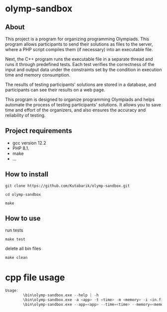 # olymp-sandbox

## About
This project is a program for organizing programming Olympiads. This program allows participants to send their solutions as files to the server, where a PHP script compiles them (if necessary) into an executable file.

Next, the C++ program runs the executable file in a separate thread and runs it through predefined tests. Each test verifies the correctness of the input and output data under the constraints set by the condition in execution time and memory consumption.

The results of testing participants' solutions are stored in a database, and participants can see their results on a web page.

This program is designed to organize programming Olympiads and helps automate the process of testing participants' solutions. It allows you to save time and effort of the organizers, and also ensures the accuracy and reliability of testing.

## Project requirements
- gcc version 12.2
- PHP 8.1.
- make
- ...

## How to install
```
git clone https://github.com/Kutabarik/olymp-sandbox.git

cd olymp-sandbox

make
```

## How to use
run tests
```
make test 
```

delete all bin files
```
make clean 
```

# cpp file usage
```c++
Usage:
        \bin\olymp-sandbox.exe --help | -h
        \bin\olymp-sandbox.exe -a <app> -t <time> -m <memory> -i <in.file> -o <outfile>
        \bin\olymp-sandbox.exe --app=<app> --time=<time> --memory=<memory> --input=<in.file> --output=<outfile>
```
